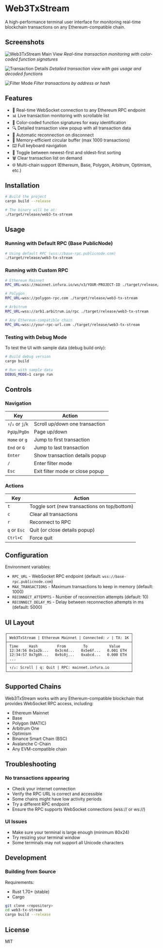 # Web3TxStream

A high-performance terminal user interface for monitoring real-time blockchain transactions on any Ethereum-compatible chain.

## Screenshots

![Web3TxStream Main View](docs/images/main-view.png)
*Real-time transaction monitoring with color-coded function signatures*

![Transaction Details](docs/images/transaction-details.png)
*Detailed transaction view with gas usage and decoded functions*

![Filter Mode](docs/images/filter-mode.png)
*Filter transactions by address or hash*

## Features

- 📡 Real-time WebSocket connection to any Ethereum RPC endpoint
- 📊 Live transaction monitoring with scrollable list
- 🎨 Color-coded function signatures for easy identification
- 🔍 Detailed transaction view popup with all transaction data
- 🔄 Automatic reconnection on disconnect
- 💾 Memory-efficient circular buffer (max 1000 transactions)
- ⌨️ Full keyboard navigation
- 🔀 Toggle between newest-first and oldest-first sorting
- 🗑️ Clear transaction list on demand
- 🌐 Multi-chain support (Ethereum, Base, Polygon, Arbitrum, Optimism, etc.)

## Installation

```bash
# Build the project
cargo build --release

# The binary will be at:
./target/release/web3-tx-stream
```

## Usage

### Running with Default RPC (Base PublicNode)

```bash
# Using default RPC (wss://base-rpc.publicnode.com)
./target/release/web3-tx-stream
```

### Running with Custom RPC

```bash
# Ethereum Mainnet
RPC_URL=wss://mainnet.infura.io/ws/v3/YOUR-PROJECT-ID ./target/release/web3-tx-stream

# Polygon
RPC_URL=wss://polygon-rpc.com ./target/release/web3-tx-stream

# Arbitrum
RPC_URL=wss://arb1.arbitrum.io/rpc ./target/release/web3-tx-stream

# Any Ethereum-compatible chain
RPC_URL=wss://your-rpc-url.com ./target/release/web3-tx-stream
```

### Testing with Debug Mode

To test the UI with sample data (debug build only):

```bash
# Build debug version
cargo build

# Run with sample data
DEBUG_MODE=1 cargo run
```

## Controls

### Navigation
| Key | Action |
|-----|--------|
| `↑`/`↓` or `j`/`k` | Scroll up/down one transaction |
| `PgUp`/`PgDn` | Page up/down |
| `Home` or `g` | Jump to first transaction |
| `End` or `G` | Jump to last transaction |
| `Enter` | Show transaction details popup |
| `/` | Enter filter mode |
| `Esc` | Exit filter mode or close popup |

### Actions
| Key | Action |
|-----|--------|
| `t` | Toggle sort (new transactions on top/bottom) |
| `c` | Clear all transactions |
| `r` | Reconnect to RPC |
| `q` or `Esc` | Quit (or close details popup) |
| `Ctrl+C` | Force quit |

## Configuration

Environment variables:

- `RPC_URL` - WebSocket RPC endpoint (default: `wss://base-rpc.publicnode.com`)
- `MAX_TRANSACTIONS` - Maximum transactions to keep in memory (default: 1000)
- `RECONNECT_ATTEMPTS` - Number of reconnection attempts (default: 10)
- `RECONNECT_DELAY_MS` - Delay between reconnection attempts in ms (default: 5000)

## UI Layout

```
┌─────────────────────────────────────────────────────────┐
│ Web3TxStream | Ethereum Mainnet | Connected: ✓ | TX: 1K │
├─────────────────────────────────────────────────────────┤
│ Time     Hash         From        To          Value     │
│ 12:34:56 0x1a2b...   0x3c4d...   0x5e6f...   0.001 ETH  │
│ 12:34:57 0x7g8h...   0x9i0j...   0xabcd...   0.000 ETH  │
│ ...                                                     │
├─────────────────────────────────────────────────────────┤
│ ↑/↓: Scroll | q: Quit | RPC: mainnet.infura.io          │
└─────────────────────────────────────────────────────────┘
```

## Supported Chains

Web3TxStream works with any Ethereum-compatible blockchain that provides WebSocket RPC access, including:

- Ethereum Mainnet
- Base
- Polygon (MATIC)
- Arbitrum One
- Optimism
- Binance Smart Chain (BSC)
- Avalanche C-Chain
- Any EVM-compatible chain

## Troubleshooting

### No transactions appearing
- Check your internet connection
- Verify the RPC URL is correct and accessible
- Some chains might have low activity periods
- Try a different RPC endpoint
- Ensure the RPC supports WebSocket connections (wss:// or ws://)

### UI Issues
- Make sure your terminal is large enough (minimum 80x24)
- Try resizing your terminal window
- Some terminals may not support all Unicode characters

## Development

### Building from Source

Requirements:
- Rust 1.70+ (stable)
- Cargo

```bash
git clone <repository>
cd web3-tx-stream
cargo build --release
```

## License

MIT